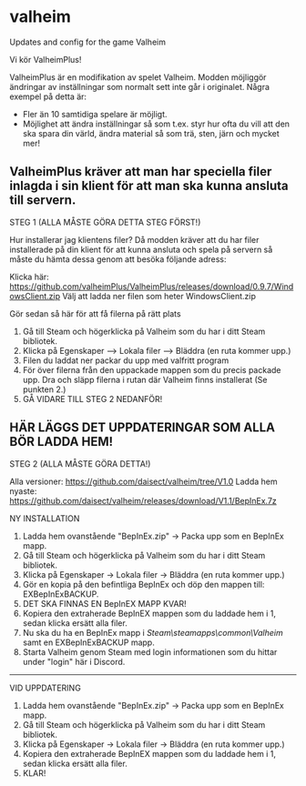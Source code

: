 # valheim
Updates and config for the game Valheim


Vi kör ValheimPlus!

ValheimPlus är en modifikation av spelet Valheim.
Modden möjliggör ändringar av inställningar som normalt sett inte går i originalet.
Några exempel på detta är:
* Fler än 10 samtidiga spelare är möjligt.
* Möjlighet att ändra inställningar så som t.ex. styr hur ofta du vill att den ska spara din värld, ändra material så som trä, sten, järn och mycket mer!

ValheimPlus kräver att man har speciella filer inlagda i sin klient för att man ska kunna ansluta till servern.
-------------------------------------------------------------------------------------------
STEG 1 (ALLA MÅSTE GÖRA DETTA STEG FÖRST!)

Hur installerar jag klientens filer?
Då modden kräver att du har filer installerade på din klient för att kunna ansluta och spela på servern så måste du hämta dessa genom att besöka följande adress:

Klicka här: https://github.com/valheimPlus/ValheimPlus/releases/download/0.9.7/WindowsClient.zip 
Välj att ladda ner filen som heter WindowsClient.zip

Gör sedan så här för att få filerna på rätt plats
1. Gå till Steam och högerklicka på Valheim som du har i ditt Steam bibliotek.
2. Klicka på Egenskaper --> Lokala filer --> Bläddra (en ruta kommer upp.)
3. Filen du laddat ner packar du upp med valfritt program
4. För över filerna från den uppackade mappen som du precis packade upp. Dra och släpp filerna i rutan där Valheim finns installerat (Se punkten 2.)
5. GÅ VIDARE TILL STEG 2 NEDANFÖR!


HÄR LÄGGS DET UPPDATERINGAR SOM ALLA BÖR LADDA HEM!
-------------------------------------------------------------------------------------------
STEG 2 (ALLA MÅSTE GÖRA DETTA!)

Alla versioner: https://github.com/daisect/valheim/tree/V1.0
Ladda hem nyaste: https://github.com/daisect/valheim/releases/download/V1.1/BepInEx.7z

NY INSTALLATION
1. Ladda hem ovanstående "BepInEx.zip" -> Packa upp som en BepInEx mapp.
2. Gå till Steam och högerklicka på Valheim som du har i ditt Steam bibliotek.
3. Klicka på Egenskaper -> Lokala filer -> Bläddra (en ruta kommer upp.)
4. Gör en kopia på den befintliga BepInEx  och döp den mappen till: EXBepInExBACKUP.
5. DET SKA FINNAS EN BepInEX MAPP KVAR!
6. Kopiera den extraherade BepInEX mappen som du laddade hem i 1, sedan klicka ersätt alla filer.
7. Nu ska du ha en BepInEx mapp i *Steam\steamapps\common\Valheim* samt en EXBepInExBACKUP mapp.
8. Starta Valheim genom Steam med login informationen som du hittar under "login" här i Discord.

-------------------------------------------------------------------------------------------

VID UPPDATERING
1. Ladda hem ovanstående "BepInEx.zip" -> Packa upp som en BepInEx mapp.
2. Gå till Steam och högerklicka på Valheim som du har i ditt Steam bibliotek.
3. Klicka på Egenskaper -> Lokala filer -> Bläddra (en ruta kommer upp.)
4. Kopiera den extraherade BepInEX mappen som du laddade hem i 1, sedan klicka ersätt alla filer.
5. KLAR!
